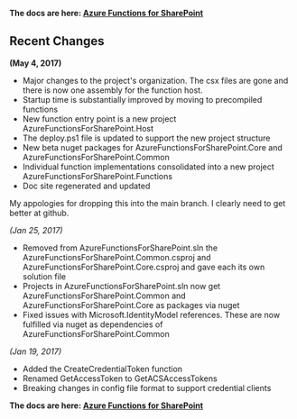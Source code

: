 **The docs are here: [Azure Functions for SharePoint](https://afspdocs.blob.core.windows.net/docs/index.html)**

## Recent Changes 
**(May 4, 2017)**
* Major changes to the project's organization. The csx files are gone and there is now one assembly for the function host.
* Startup time is substantially improved by moving to precompiled functions
* New function entry point is a new project AzureFunctionsForSharePoint.Host
* The deploy.ps1 file is updated to support the new project structure
* New beta nuget packages for AzureFunctionsForSharePoint.Core and AzureFunctionsForSharePoint.Common
* Individual function implementations consolidated into a new project AzureFunctionsForSharePoint.Functions
* Doc site regenerated and updated

My appologies for dropping this into the main branch. I clearly need to get better at github.

*(Jan 25, 2017)*
* Removed from AzureFunctionsForSharePoint.sln the AzureFunctionsForSharePoint.Common.csproj and AzureFunctionsForSharePoint.Core.csproj and gave each its own solution file
* Projects in AzureFunctionsForSharePoint.sln now get AzureFunctionsForSharePoint.Common and AzureFunctionsForSharePoint.Core as packages via nuget
* Fixed issues with Microsoft.IdentityModel references. These are now fulfilled via nuget as dependencies of AzureFunctionsForSharePoint.Common

*(Jan 19, 2017)*
* Added the CreateCredentialToken function
* Renamed GetAccessToken to GetACSAccessTokens
* Breaking changes in config file format to support credential clients

**The docs are here: [Azure Functions for SharePoint](https://afspdocs.blob.core.windows.net/docs/index.html)**

